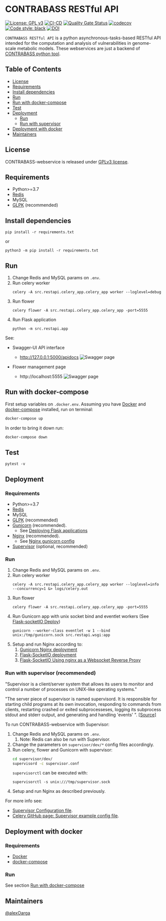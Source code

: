 
# CONTRABASS RESTful API

[![License: GPL v3](https://img.shields.io/badge/License-GPLv3-blue.svg)](https://www.gnu.org/licenses/gpl-3.0) 
[![CI-CD](https://github.com/openCONTRABASS/CONTRABASS-webservice/actions/workflows/main.yml/badge.svg)](https://github.com/openCONTRABASS/CONTRABASS-webservice/actions/workflows/main.yml)
[![Quality Gate Status](https://sonarcloud.io/api/project_badges/measure?project=openCONTRABASS_CONTRABASS-webservice&metric=alert_status)](https://sonarcloud.io/summary/new_code?id=openCONTRABASS_CONTRABASS-webservice)
[![codecov](https://codecov.io/gh/openCONTRABASS/CONTRABASS-webservice/branch/main/graph/badge.svg?token=T1S7E99XJJ)](https://codecov.io/gh/openCONTRABASS/CONTRABASS-webservice)
[![Code style: black](https://img.shields.io/badge/code%20style-black-000000.svg)](https://github.com/psf/black)
[![DOI](https://zenodo.org/badge/428321461.svg)](https://zenodo.org/badge/latestdoi/428321461)



```CONTRABASS RESTful API``` is a python asynchronous-tasks-based RESTful API intended for the computation and analysis of vulnerabilities in genome-scale metabolic models. These webservices are just a backend of [CONTRABASS python tool](https://github.com/openCONTRABASS/CONTRABASS). 

## Table of Contents
- [License](#license)
- [Requirements](#requirements)
- [Install dependencies](#install-dependencies)
- [Run](#run)
- [Run with docker-compose](#Run-with-docker-compose)
- [Test](#test)
- [Deployment](#deployment)
  - [Run](#run-1)
  - [Run with supervisor](#run-with-supervisor-(recommended))
- [Deployment with docker](#deployment-with-docker)
- [Maintainers](#maintainers)


## License

CONTRABASS-webservice is released under [GPLv3 license](LICENSE).

## Requirements
- Python>=3.7
- [Redis](https://redis.io/)
- MySQL
- [GLPK](https://www.gnu.org/software/glpk/) (recommended)

## Install dependencies
```
pip install -r requirements.txt
```
or
```
python3 -m pip install -r requirements.txt
```
## Run
1. Change Redis and MySQL params on ```.env```.
2. Run celery worker
    ```
    celery -A src.restapi.celery_app.celery_app worker --loglevel=debug
    ```
3. Run flower
   ```
   celery flower -A src.restapi.celery_app.celery_app -port=5555
   ```
4. Run Flask application
   ```
   python -m src.restapi.app
   ```

See:
- Swagger-UI API interface
  - http://127.0.0.1:5000/apidocs
  ![Swagger page](docs/img/swagger.png)

- Flower management page
  - http://localhost:5555
  ![Swagger page](docs/img/flower.png)

## Run with docker-compose

First setup variables on ```.docker.env```.
Assuming you have [Docker](https://docs.docker.com/install/) and [docker-compose](https://docs.docker.com/compose/install/) installed, run on terminal:
```bash
docker-compose up
```

In order to bring it down run:
```bash
docker-compose down
```



## Test

```
pytest -v
```

## Deployment

### Requirements

- Python>=3.7
- [Redis](https://redis.io/)
- MySQL
- [GLPK](https://www.gnu.org/software/glpk/) (recommended)
- [Gunicorn](https://docs.gunicorn.org/en/latest/index.html) (recommended). 
  - See [Deploying Flask applications](https://flask.palletsprojects.com/en/2.0.x/deploying/index.html)
- [Nginx](https://nginx.org/en/) (recommended). 
  - See [Nginx gunicorn config](https://docs.gunicorn.org/en/latest/deploy.html) 
- [Supervisor](http://supervisord.org/) (optional, recommended)

### Run
1. Change Redis and MySQL params on ```.env```.
2. Run celery worker
    ```
    celery -A src.restapi.celery_app.celery_app worker --loglevel=info --concurrency=1 &> logs/celery.out
    ```
3. Run flower
   ```
   celery flower -A src.restapi.celery_app.celery_app -port=5555
   ```
4. Run Gunicorn app with unix socket bind and eventlet workers (See [Flask-socketIO Deploy](https://flask-socketio.readthedocs.io/en/latest/deployment.html#gunicorn-web-server))
   ```
   gunicorn --worker-class eventlet -w 1 --bind unix:/tmp/gunicorn.sock src.restapi.wsgi:app
   ```
5. Setup and run Nginx according to:
   1. [Gunicorn Nginx deployment](https://docs.gunicorn.org/en/latest/deploy.html)
   2. [Flask-SocketIO deployment](https://flask-socketio.readthedocs.io/en/latest/deployment.html#using-nginx-as-a-websocket-reverse-proxy)
   3. [Flask-SocketIO Using nginx as a Websocket Reverse Proxy](https://flask-socketio.readthedocs.io/en/latest/deployment.html#using-nginx-as-a-websocket-reverse-proxy)
   
### Run with supervisor (recommended)
"Supervisor is a client/server system that allows its users to monitor and control a number of processes on UNIX-like operating systems."

"The server piece of supervisor is named supervisord. It is responsible for starting child programs at its own invocation, responding to commands from clients, restarting crashed or exited subprocesseses, logging its subprocess stdout and stderr output, and generating and handling 'events' ". [[Source]](http://supervisord.org/introduction.html#supervisor-components)

To run CONTRABASS-webservice with Supervisor:

1. Change Redis and MySQL params on ```.env```. 
   1. Note: Redis can also be run with Supervisor. 
2. Change the parameters on ```supervisor/dev/*``` config files accordingly.
3. Run celery, flower and Gunicorn with supervisor:
   ```bash
   cd supervisor/dev/
   supervisord -c supervisor.conf
   ```
   ```supervisorctl``` can be executed with:
   ```
   supervisorctl -s unix:///tmp/supervisor.sock
   ```
4. Setup and run Nginx as described previously.

For more info see:
- [Supervisor Configuration file](http://supervisord.org/configuration.html).
- [Celery GitHub page: Supervisor example config file](https://github.com/celery/celery/tree/master/extra/supervisord/).
   

## Deployment with docker

### Requirements
- [Docker](https://docs.docker.com/install/)
- [docker-compose](https://docs.docker.com/compose/install/)

### Run
See section [Run with docker-compose](#run-with-docker-compose)

## Maintainers
[@alexOarga](https://github.com/alexOarga)

